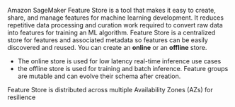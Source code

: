 Amazon SageMaker Feature Store is a tool that makes it easy to create, share, and manage features for machine learning development. 
It reduces repetitive data processing and curation work required to convert raw data into features for training an ML algorithm. 
Feature Store is a centralized store for features and associated metadata so features can be easily discovered and reused. 
You can create an **online** or an **offline** store. 
* The online store is used for low latency real-time inference use cases 
* the offline store is used for training and batch inference. Feature groups are mutable and can evolve their schema after creation. 

Feature Store is distributed across multiple Availability Zones (AZs) for resilience